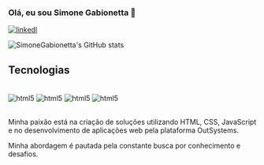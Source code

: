 ### Olá, eu sou Simone Gabionetta 👊

[![ linkedl](https://img.shields.io/badge/LinkedIn-0077B5?style=for-the-badge&logo=linkedin&logoColor=white)](https://www.linkedin.com/in/smgabionetta)


![SimoneGabionetta's GitHub stats](https://github-readme-stats.vercel.app/api?username=SimoneGabionetta&show_icons=true&theme=transparent)

## Tecnologias 

<div style="display: inline_block"><br/>
<img align="center" alt="html5" src="https://img.shields.io/badge/HTML-239120?style=for-the-badge&logo=html5&logoColor=white">
<img align="center" alt="html5" src="https://img.shields.io/badge/CSS-239120?&style=for-the-badge&logo=css3&logoColor=white">
<img align="center" alt="html5" src="https://img.shields.io/badge/JavaScript-323330?style=for-the-badge&logo=javascript&logoColor=F7DF1EE">
<img align="center" alt="html5" src="https://img.shields.io/badge/Figma-F24E1E?style=for-the-badge&logo=figma&logoColor=whiteE">

</div><br/>

 Minha paixão está na criação de soluções utilizando HTML, CSS, JavaScript e no desenvolvimento de aplicações web pela plataforma OutSystems. 
 
 Minha abordagem é pautada pela constante busca por conhecimento e desafios.
